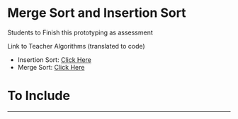 # Merge Sort and Insertion Sort
Students to Finish this prototyping as assessment

Link to Teacher Algorithms (translated to code)
- Insertion Sort: <a href="https://github.com/QEHS-ProcessingJava/Algorithms-Insersion-and-Merge">Click Here</a>
- Merge Sort: <a href="https://github.com/QEHS-ProcessingJava/Algorithms-Insersion-and-Merge">Click Here</a>

# To Include

---
